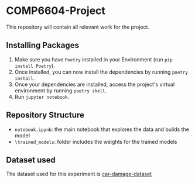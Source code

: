 # COMP6604-Project

This repository will contain all relevant work for the project.

## Installing Packages
1. Make sure you have `Poetry` installed in your Environment (run `pip install Poetry`).
2. Once installed, you can now install the dependencies by running `poetry install`. 
3. Once your dependencies are installed, access the project's virtual environment by running `poetry shell`.
4. Run `jupyter notebook`.

## Repository Structure

- `notebook.ipynb`: the main notebook that explores the data and builds the model
- `\trained_models`: folder includes the weights for the trained models


## Dataset used

The dataset used for this experiment is [car-damage-dataset](https://github.com/neokt/car-damage-detective)